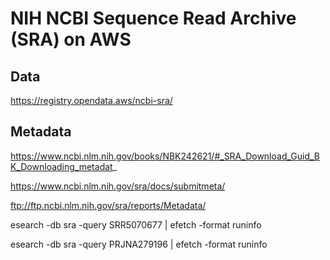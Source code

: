 
#	NIH NCBI Sequence Read Archive (SRA) on AWS



##	Data


https://registry.opendata.aws/ncbi-sra/




##	Metadata


https://www.ncbi.nlm.nih.gov/books/NBK242621/#_SRA_Download_Guid_BK_Downloading_metadat_

https://www.ncbi.nlm.nih.gov/sra/docs/submitmeta/

ftp://ftp.ncbi.nlm.nih.gov/sra/reports/Metadata/


esearch -db sra -query SRR5070677 | efetch -format runinfo


esearch -db sra -query PRJNA279196 | efetch -format runinfo




